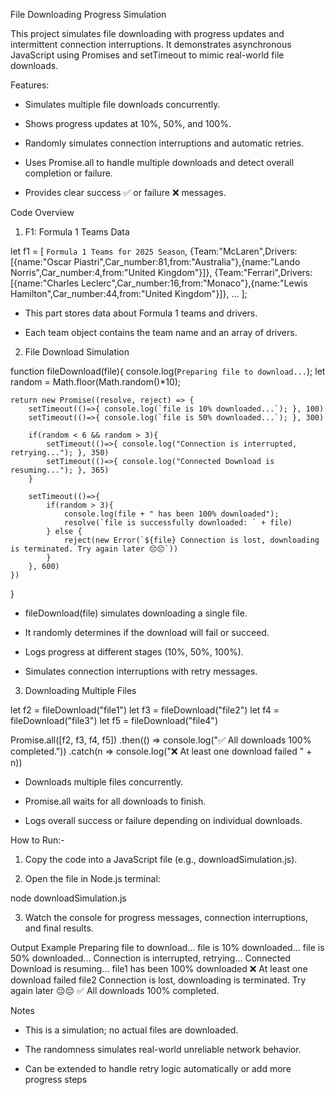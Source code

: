 File Downloading Progress Simulation

This project simulates file downloading with progress updates and intermittent connection interruptions. It demonstrates asynchronous JavaScript using Promises and setTimeout to mimic real-world file downloads.

Features:

- Simulates multiple file downloads concurrently.

- Shows progress updates at 10%, 50%, and 100%.

- Randomly simulates connection interruptions and automatic retries.

- Uses Promise.all to handle multiple downloads and detect overall completion or failure.

- Provides clear success ✅ or failure ❌ messages.

Code Overview

1. F1: Formula 1 Teams Data

let f1 = [
    `Formula 1 Teams for 2025 Season`,
    {Team:"McLaren",Drivers:[{name:"Oscar Piastri",Car_number:81,from:"Australia"},{name:"Lando Norris",Car_number:4,from:"United Kingdom"}]},
    {Team:"Ferrari",Drivers:[{name:"Charles Leclerc",Car_number:16,from:"Monaco"},{name:"Lewis Hamilton",Car_number:44,from:"United Kingdom"}]},
    ...
];


- This part stores data about Formula 1 teams and drivers.

- Each team object contains the team name and an array of drivers.

2. File Download Simulation

function fileDownload(file){
    console.log(`Preparing file to download...`);
    let random = Math.floor(Math.random()*10);

    return new Promise((resolve, reject) => {
        setTimeout(()=>{ console.log(`file is 10% downloaded...`); }, 100)
        setTimeout(()=>{ console.log(`file is 50% downloaded...`); }, 300)

        if(random < 6 && random > 3){
            setTimeout(()=>{ console.log("Connection is interrupted, retrying..."); }, 350)
            setTimeout(()=>{ console.log("Connected Download is resuming..."); }, 365)
        }

        setTimeout(()=>{
            if(random > 3){
                console.log(file + " has been 100% downloaded");
                resolve(`file is successfully downloaded: ` + file)
            } else {
                reject(new Error(`${file} Connection is lost, downloading is terminated. Try again later 😔😔`))
            }
        }, 600)
    })
}


- fileDownload(file) simulates downloading a single file.

- It randomly determines if the download will fail or succeed.

- Logs progress at different stages (10%, 50%, 100%).

- Simulates connection interruptions with retry messages.

3. Downloading Multiple Files

let f2 = fileDownload("file1")
let f3 = fileDownload("file2")
let f4 = fileDownload("file3")
let f5 = fileDownload("file4")

Promise.all([f2, f3, f4, f5])
    .then(() => console.log("✅ All downloads 100% completed."))
    .catch(n => console.log("❌ At least one download failed " + n))


- Downloads multiple files concurrently.

- Promise.all waits for all downloads to finish.

- Logs overall success or failure depending on individual downloads.

How to Run:-

1. Copy the code into a JavaScript file (e.g., downloadSimulation.js).

2. Open the file in Node.js terminal:

node downloadSimulation.js

3. Watch the console for progress messages, connection interruptions, and final results.

Output Example
Preparing file to download...
file is 10% downloaded...
file is 50% downloaded...
Connection is interrupted, retrying...
Connected Download is resuming...
file1 has been 100% downloaded
❌ At least one download failed file2 Connection is lost, downloading is terminated. Try again later 😔😔
✅ All downloads 100% completed.

Notes

- This is a simulation; no actual files are downloaded.

- The randomness simulates real-world unreliable network behavior.

- Can be extended to handle retry logic automatically or add more progress steps